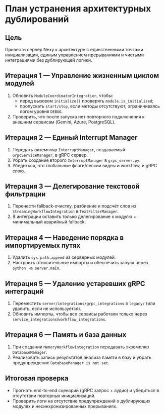 # План устранения архитектурных дублирований

## Цель
Привести сервер Nexy к архитектуре с единственными точками инициализации, единым управлением прерываниями и чистыми интеграциями без дублирующей логики.

## Итерация 1 — Управление жизненным циклом модулей
1. Обновить `ModuleCoordinatorIntegration`, чтобы:
   - перед вызовом `initialize()` проверять `module.is_initialized`;
   - пропускать `start/stop`, если методы отсутствуют, ограничиваясь логом уровня `DEBUG`.
2. Проверить, что после запуска нет повторного подключения к внешним сервисам (Gemini, Azure, PostgreSQL).

## Итерация 2 — Единый Interrupt Manager
1. Передать экземпляр `InterruptManager`, создаваемый `GrpcServiceManager`, в gRPC сервер.
2. Убрать создание второго `InterruptManager` в `grpc_server.py`.
3. Убедиться, что глобальные флаги/сессии видны и workflow, и gRPC слою.

## Итерация 3 — Делегирование текстовой фильтрации
1. Перенести fallback-очистку, разбиение и подсчёт слов из `StreamingWorkflowIntegration` в `TextFilterManager`.
2. В интеграции оставить только делегирование к модулю + минимальный аварийный fallback.

## Итерация 4 — Наведение порядка в импортируемых путях
1. Удалить `sys.path.append` из серверных модулей.
2. Настроить относительные импорты и обеспечить запуск через `python -m server.main`.

## Итерация 5 — Удаление устаревших gRPC интеграций
1. Переместить `server/integrations/grpc_integrations` в `legacy/` (или удалить, если не используется).
2. Обновить импорты, чтобы все сервисы работали только через `service_integrations`/`workflow_integrations`.

## Итерация 6 — Память и база данных
1. При создании `MemoryWorkflowIntegration` передавать экземпляр `DatabaseManager`.
2. Реализовать запись результатов анализа памяти в базу и убрать предупреждение `DatabaseManager is not set`.

## Итоговая проверка
- Прогнать end-to-end сценарий (gRPC запрос + аудио) и убедиться в отсутствии повторных инициализаций.
- Проверить логи на отсутствие предупреждений о дублирующих модулях и несинхронизированных прерываниях.
